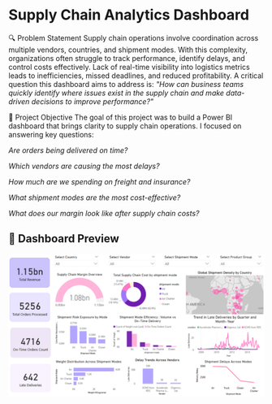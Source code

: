 # Supply Chain Analytics Dashboard

🔍 Problem Statement
Supply chain operations involve coordination across multiple vendors, countries, and shipment modes. With this complexity, organizations often struggle to track performance, identify delays, and control costs effectively. Lack of real-time visibility into logistics metrics leads to inefficiencies, missed deadlines, and reduced profitability.
A critical question this dashboard aims to address is:
*"How can business teams quickly identify where issues exist in the supply chain and make data-driven decisions to improve performance?"*

🎯 Project Objective
The goal of this project was to build a Power BI dashboard that brings clarity to supply chain operations. I focused on answering key questions:

*Are orders being delivered on time?*

*Which vendors are causing the most delays?*

*How much are we spending on freight and insurance?*

*What shipment modes are the most cost-effective?*

*What does our margin look like after supply chain costs?*




## 📸 Dashboard Preview
![Supply Chain Dashboard](https://github.com/LasyaNayani/Supply-Chain-Analytics-Power-BI-Dashboard-/raw/main/Supply%20Chain%20Dashboard%20.png)


